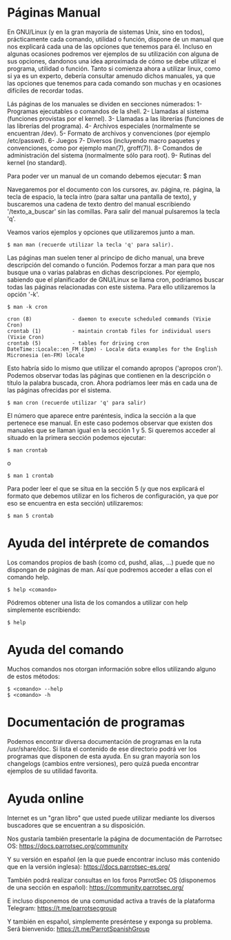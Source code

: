 # Páginas Manual
En GNU/Linux (y en la gran mayoría de sistemas Unix, sino en todos), prácticamente cada comando, utilidad o función, dispone de un manual que nos explicará cada una de las opciones que tenemos para él. Incluso en algunas ocasiones podremos ver ejemplos de su utilización con alguna de sus opciones, dandonos una idea aproximada de cómo se debe utilizar el programa, utilidad o función. Tanto si comienza ahora a utilizar linux, como si ya es un experto, debería consultar amenudo dichos manuales, ya que las opciones que tenemos para cada comando son muchas y en ocasiones difíciles de recordar todas.

Lás páginas de los manuales se dividen en secciones númerados:
	1- Programas ejecutables o comandos de la shell.
	2- Llamadas al sistema (funciones provistas por el kernel).
	3- Llamadas a las librerías (funciones de las librerías del programa).
	4- Archivos especiales (normalmente se encuentran /dev).
	5- Formato de archivos y convenciones (por ejemplo /etc/passwd).
	6- Juegos
	7- Diversos (incluyendo macro paquetes y convenciones, como por ejemplo man(7), groff(7)).
	8- Comandos de administración del sistema (normalmente sólo para root).
	9- Rutinas del kernel (no standard).


Para poder ver un manual de un comando debemos ejecutar:
	$ man <comando>

Navegaremos por el documento con los cursores, av. página, re. página, la tecla de espacio, la tecla intro (para saltar una pantalla de texto), y buscaremos una cadena de texto dentro del manual escribiendo '/texto_a_buscar' sin las comillas. Para salir del manual pulsaremos la tecla 'q'.

Veamos varios ejemplos y opciones que utilizaremos junto a man.

	$ man man (recuerde utilizar la tecla 'q' para salir).


Las páginas man suelen tener al principo de dicho manual, una breve descripción del comando o función. Podemos forzar a man para que nos busque una o varias palabras en dichas descripciones. Por ejemplo, sabiendo que el planificador de GNU/Linux se llama cron, podríamos buscar todas las páginas relacionadas con este sistema. Para ello utilizaremos la opción '-k'.

	$ man -k cron 

	cron (8)             - daemon to execute scheduled commands (Vixie Cron)
	crontab (1)          - maintain crontab files for individual users (Vixie Cron)
	crontab (5)          - tables for driving cron
	DateTime::Locale::en_FM (3pm) - Locale data examples for the English Micronesia (en-FM) locale

Esto habría sido lo mismo que utilizar el comando apropos ('apropos cron').
Podemos observar todas las páginas que contienen en la descripción o título la palabra buscada, cron. Ahora podríamos leer más en cada una de las páginas ofrecidas por el sistema.

	$ man cron (recuerde utilizar 'q' para salir)

El número que aparece entre paréntesis, indica la sección a la que pertenece ese manual. En este caso podemos observar que existen dos manuales que se llaman igual en la sección 1 y 5. Si queremos acceder al situado en la primera sección podemos ejecutar:

	$ man crontab 

o

	$ man 1 crontab

Para poder leer el que se situa en la sección 5 (y que nos explicará el formato que debemos utilizar en los ficheros de configuración, ya que por eso se encuentra en esta sección) utilizaremos:

	$ man 5 crontab


# Ayuda del intérprete de comandos

Los comandos propios de bash (como cd, pushd, alias, ...) puede que no dispongan de páginas de man. Así que podremos acceder a ellas con el comando help.

	$ help <comando>

Pódremos obtener una lista de los comandos a utilizar con help simplemente escribiendo:

	$ help


# Ayuda del comando

Muchos comandos nos otorgan información sobre ellos utilizando alguno de estos métodos:

	$ <comando> --help
	$ <comando> -h


# Documentación de programas

Podemos encontrar diversa documentación de programas en la ruta /usr/share/doc. Si lista el contenido de ese directorio podrá ver los programas que disponen de esta ayuda. En su gran mayoría son los changelogs (cambios entre versiones), pero quizá pueda encontrar ejemplos de su utilidad favorita.

# Ayuda online

Internet es un "gran libro" que usted puede utilizar mediante los diversos buscadores que se encuentran a su disposición.

Nos gustaría también presentarle la página de documentación de Parrotsec OS:
https://docs.parrotsec.org/community

Y su versión en español (en la que puede encontrar incluso más contenido que en la versión inglesa):
https://docs.parrotsec-es.org/

También podrá realizar consultas en los foros ParrotSec OS (disponemos de una sección en español):
https://community.parrotsec.org/

E incluso disponemos de una comunidad activa a través de la plataforma Telegram:
https://t.me/parrotsecgroup

Y también en español, simplemente preséntese y exponga su problema. Será bienvenido:
https://t.me/ParrotSpanishGroup

